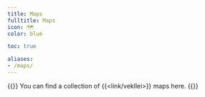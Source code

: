 ```yaml
---
title: Maps
fulltitle: Maps
icon: 🗺️
color: blue

toc: true

aliases:
- /maps/
---
```

{{<note panel >}}
You can find a collection of {{<link/vekllei>}} maps here.
{{</note>}}
